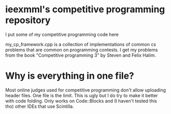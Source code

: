 # ieexmml's competitive programming repository

I put some of my competitive programming code here

my_cp_framework.cpp is a collection of implementations of common cs problems that are common on programming contests. 
I get my problems from the book "Competitive programming 3" by Steven and Felix Halim.

# Why is everything in one file?
Most online judges used for competitive programming don't allow uploading header files. One file is the limit. This is ugly but I do try to make it better with code folding. Only works on Code::Blocks and (I haven't tested this tho) other IDEs that use Scintilla. 
